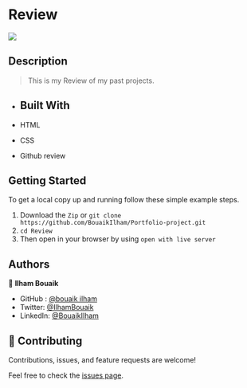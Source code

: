 # Review
![](https://img.shields.io/badge/Microverse-blueviolet)


## Description

> This is my  Review  of my past projects.

- ## Built With

- HTML
- CSS
- Github review

## Getting Started

To get a local copy up and running follow these simple example steps.
1. Download the `Zip` or `git clone https://github.com/BouaikIlham/Portfolio-project.git`
2. `cd Review`
3. Then open in your browser by using `open with live server`

## Authors

👤 **Ilham Bouaik**


-  GitHub : [@bouaik ilham](https://github.com/BouaikIlham)
- Twitter: [@IlhamBouaik](https://twitter.com/IlhamBouaik)
- LinkedIn: [@BouaikIlham](https://www.linkedin.com/in/bouaik-ilham-478478230/)


## 🤝 Contributing

Contributions, issues, and feature requests are welcome!

Feel free to check the [issues page](../../issues/).